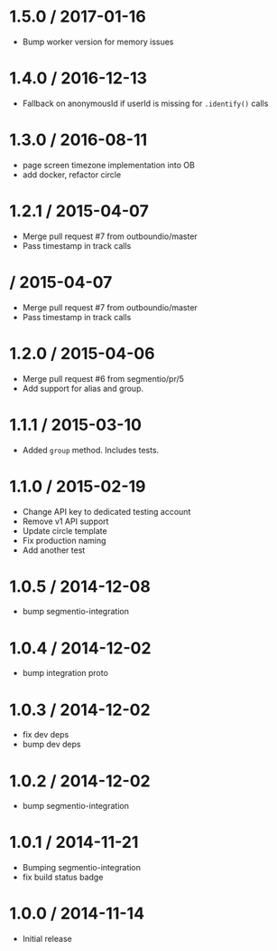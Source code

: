 
1.5.0 / 2017-01-16
==================

  * Bump worker version for memory issues

1.4.0 / 2016-12-13
==================

  * Fallback on anonymousId if userId is missing for `.identify()` calls

1.3.0 / 2016-08-11
==================

  * page screen timezone implementation into OB
  * add docker, refactor circle

1.2.1 / 2015-04-07
==================

  * Merge pull request #7 from outboundio/master
  * Pass timestamp in track calls

 / 2015-04-07
=============

  * Merge pull request #7 from outboundio/master
  * Pass timestamp in track calls

1.2.0 / 2015-04-06
==================

  * Merge pull request #6 from segmentio/pr/5
  * Add support for alias and group.

1.1.1 / 2015-03-10
==================

  * Added `group` method. Includes tests.

1.1.0 / 2015-02-19
==================

  * Change API key to dedicated testing account
  * Remove v1 API support
  * Update circle template
  * Fix production naming
  * Add another test

1.0.5 / 2014-12-08
==================

 * bump segmentio-integration

1.0.4 / 2014-12-02
==================

 * bump integration proto

1.0.3 / 2014-12-02
==================

 * fix dev deps
 * bump dev deps

1.0.2 / 2014-12-02
==================

 * bump segmentio-integration

1.0.1 / 2014-11-21
==================

 * Bumping segmentio-integration
 * fix build status badge

1.0.0 / 2014-11-14
==================

  * Initial release
